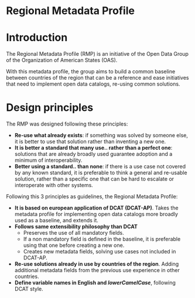 Regional Metadata Profile
===

# Introduction

The Regional Metadata Profile (RMP) is an initiative of the Open Data Group of the Organization of American States (OAS).

With this metadata profile, the group aims to build a common baseline between countries of the region that can be a reference and ease initiatives that need to implement open data catalogs, re-using common solutions.

# Design principles

The RMP was designed following these principles:

* **Re-use what already exists**: if something was solved by someone else, it is better to use that solution rather than inventing a new one.
* **It is better a standard that many use.. rather than a perfect one**: solutions that are already broadly used guarantee adoption and a minimum of interoperability.
* **Better using a standard.. than none**: if there is a use case not covered by any known standard, it is preferable to think a general and re-usable solution, rather than a specific one that can be hard to escalate or interoperate with other systems.

Following this 3 principles as guidelines, the Regional Metadata Profile:

* **It is based on european application of DCAT (DCAT-AP)**. Takes the metadata profile for implementing open data catalogs more broadly used as a baseline, and extends it.
* **Follows same extensibility philosophy than DCAT**
    - Preserves the use of all mandatory fields.
    - If a non mandatory field is defined in the baseline, it is preferable using that one before creating a new one.
    - Creates new metadata fields, solving use cases not included in DCAT-AP.
* **Re-use solutions already in use by countries of the region**. Adding additional metadata fields from the previous use experience in other countries.
* **Define variable names in English and _lowerCamelCase_**, following DCAT style.




